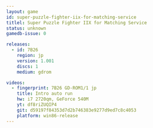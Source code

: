 ```yaml
---
layout: game
id: super-puzzle-fighter-iix-for-matching-service
titlel: Super Puzzle Fighter IIX for Matching Service
status: unknown
gamedb-issue: 0

releases:
  - id: 7B26
    region: jp
    version: 1.001
    discs: 1
    medium: gdrom

videos:
  - fingerprint: 7B26 GD-ROM1/1 jp
    title: Intro auto run
    hw: i7 2720qm, GeForce 540M
    yt: df8riZUQIP4
    git: d59197f84353d7d2b746383e9277d9ed7c8c4053
    platform: win86-release
---
```

